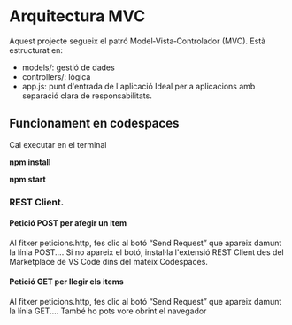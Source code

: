 # Arquitectura MVC

Aquest projecte segueix el patró Model‑Vista‑Controlador (MVC). Està estructurat en:
- models/: gestió de dades
- controllers/: lògica
- app.js: punt d'entrada de l'aplicació
Ideal per a aplicacions amb separació clara de responsabilitats.

## Funcionament en codespaces

Cal executar en el terminal

**npm install**

**npm start**


### REST Client. 

#### Petició POST per afegir un item

Al fitxer peticions.http, fes clic al botó “Send Request” que apareix damunt la línia POST....
Si no apareix el botó, instal·la l'extensió REST Client des del Marketplace de VS Code dins del mateix Codespaces.

#### Petició GET per llegir els items

Al fitxer peticions.http, fes clic al botó “Send Request” que apareix damunt la línia GET....
També ho pots vore obrint el navegador

